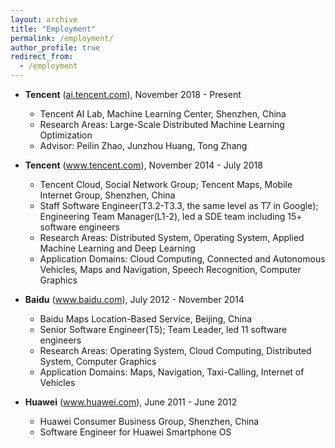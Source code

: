 ```yaml
---
layout: archive
title: "Employment"
permalink: /employment/
author_profile: true
redirect_from:
  - /employment
---
```


* **Tencent** (<a href="http://ai.tencent.com" target="_blank">ai.tencent.com</a>), November 2018 - Present
  * Tencent AI Lab, Machine Learning Center, Shenzhen, China
  * Research Areas: Large-Scale Distributed Machine Learning Optimization
  * Advisor: Peilin Zhao, Junzhou Huang, Tong Zhang

* **Tencent** (<a href="http://www.tencent.com" target="_blank">www.tencent.com</a>), November 2014 - July 2018
  * Tencent Cloud, Social Network Group; Tencent Maps, Mobile Internet Group, Shenzhen, China
  * Staff Software Engineer(T3.2-T3.3, the same level as T7 in Google); Engineering Team Manager(L1-2), led a SDE team including 15+ software engineers
  * Research Areas: Distributed System, Operating System, Applied Machine Learning and Deep Learning
  * Application Domains: Cloud Computing, Connected and Autonomous Vehicles, Maps and Navigation, Speech
    Recognition, Computer Graphics
    
* **Baidu** (<a href="https://www.baidu.com" target="_blank">www.baidu.com</a>), July 2012 - November 2014
  * Baidu Maps Location-Based Service, Beijing, China
  * Senior Software Engineer(T5); Team Leader, led 11 software engineers
  * Research Areas: Operating System, Cloud Computing, Distributed System, Computer Graphics
  * Application Domains: Maps, Navigation, Taxi-Calling, Internet of Vehicles
  
* **Huawei** (<a href="http://www.huawei.com" target="_blank">www.huawei.com</a>), June 2011 - June 2012
  * Huawei Consumer Business Group, Shenzhen, China
  * Software Engineer for Huawei Smartphone OS